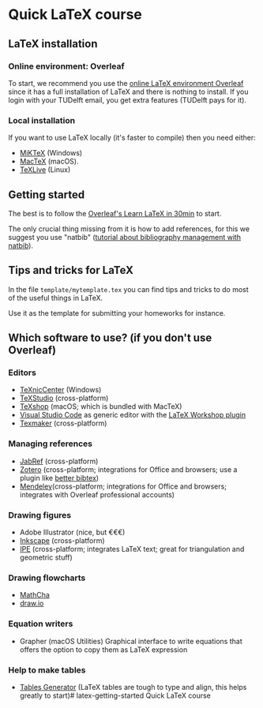 

# Quick LaTeX course

## LaTeX installation


### Online environment: Overleaf

To start, we recommend you use the [online LaTeX environment Overleaf](https://www.overleaf.com) since it has a full installation of LaTeX and there is nothing to install.
If you login with your TUDelft email, you get extra features (TUDelft pays for it).

### Local installation

If you want to use LaTeX locally (it's faster to compile) then you need either:

  - [MiKTeX](http://miktex.org/about) (Windows) 
  - [MacTeX](https://tug.org/mactex) (macOS). 
  - [TeXLive](https://www.tug.org/texlive) (Linux)


## Getting started

The best is to follow the [Overleaf's Learn LaTeX in 30min](https://www.overleaf.com/learn/latex/Learn_LaTeX_in_30_minutes) to start.

The only crucial thing missing from it is how to add references, for this we suggest you use "natbib" ([tutorial about bibliography management with natbib](https://www.overleaf.com/learn/latex/Bibliography_management_with_natbib)).


## Tips and tricks for LaTeX

In the file `template/mytemplate.tex` you can find tips and tricks to do most of the useful things in LaTeX.

Use it as the template for submitting your homeworks for instance.


## Which software to use? (if you don't use Overleaf)

### Editors

  - [TeXnicCenter](http://www.texniccenter.org) (Windows)
  - [TeXStudio](https://www.texstudio.org/) (cross-platform)
  - [TeXshop](http://pages.uoregon.edu/koch/texshop/) (macOS; which is bundled with MacTeX)
  - [Visual Studio Code](https://code.visualstudio.com/) as generic editor with the [LaTeX Workshop plugin](https://github.com/James-Yu/LaTeX-Workshop)
  - [Texmaker](https://www.xm1math.net/texmaker/) (cross-platform)

### Managing references

  - [JabRef](http://jabref.sourceforge.net) (cross-platform)
  - [Zotero](https://www.zotero.org/) (cross-platform; integrations for Office and browsers; use a plugin like [better bibtex](https://retorque.re/zotero-better-bibtex/))
  - [Mendeley](https://www.mendeley.com/)(cross-platform; integrations for Office and browsers; integrates with Overleaf professional accounts)

### Drawing figures

  - Adobe Illustrator (nice, but €€€)
  - [Inkscape](https://inkscape.org/en/) (cross-platform)
  - [IPE](http://ipe.otfried.org/) (cross-platform; integrates LaTeX text; great for triangulation and geometric stuff)

### Drawing flowcharts

  - [MathCha](https://www.mathcha.io/)
  - [draw.io](https://www.draw.io/)

### Equation writers

  - Grapher (macOS Utilities) Graphical interface to write equations that offers the option to copy them as LaTeX expression

### Help to make tables

  - [Tables Generator](https://www.tablesgenerator.com/) (LaTeX tables are tough to type and align, this helps greatly to start)# latex-getting-started
Quick LaTeX course
